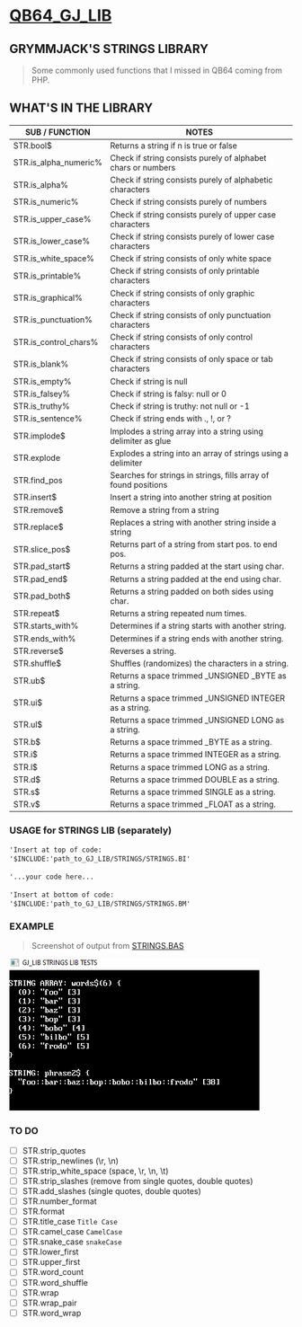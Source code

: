 # [QB64_GJ_LIB](../README.md)
## GRYMMJACK'S STRINGS LIBRARY

> Some commonly used functions that I missed in QB64 coming from PHP.

## WHAT'S IN THE LIBRARY
| SUB / FUNCTION | NOTES |
|----------------|-------|
| STR.bool$ | Returns a string if n is true or false |
| STR.is_alpha_numeric% | Check if string consists purely of alphabet chars or numbers |
| STR.is_alpha% | Check if string consists purely of alphabetic characters |
| STR.is_numeric% | Check if string consists purely of numbers |
| STR.is_upper_case% | Check if string consists purely of upper case characters |
| STR.is_lower_case% | Check if string consists purely of lower case characters |
| STR.is_white_space% | Check if string consists of only white space |
| STR.is_printable% | Check if string consists of only printable characters |
| STR.is_graphical% | Check if string consists of only graphic characters |
| STR.is_punctuation% | Check if string consists of only punctuation characters |
| STR.is_control_chars% | Check if string consists of only control characters |
| STR.is_blank% | Check if string consists of only space or tab characters |
| STR.is_empty% | Check if string is null |
| STR.is_falsey% | Check if string is falsy: null or 0 |
| STR.is_truthy% | Check if string is truthy: not null or -1 |
| STR.is_sentence% | Check if string ends with ., !, or ? |
| STR.implode$   | Implodes a string array into a string using delimiter as glue |
| STR.explode    | Explodes a string into an array of strings using a delimiter |
| STR.find_pos   | Searches for strings in strings, fills array of found positions |
| STR.insert$    | Insert a string into another string at position |
| STR.remove$    | Remove a string from a string |
| STR.replace$   | Replaces a string with another string inside a string |
| STR.slice_pos$ | Returns part of a string from start pos. to end pos. |
| STR.pad_start$ | Returns a string padded at the start using char. |
| STR.pad_end$ | Returns a string padded at the end using char. |
| STR.pad_both$ | Returns a string padded on both sides using char. |
| STR.repeat$ | Returns a string repeated num times. |
| STR.starts_with% | Determines if a string starts with another string. |
| STR.ends_with% | Determines if a string ends with another string. |
| STR.reverse$ | Reverses a string. |
| STR.shuffle$ | Shuffles (randomizes) the characters in a string. |
| STR.ub$ | Returns a space trimmed _UNSIGNED _BYTE as a string. |
| STR.ui$ | Returns a space trimmed _UNSIGNED INTEGER as a string. |
| STR.ul$ | Returns a space trimmed _UNSIGNED LONG as a string. |
| STR.b$ | Returns a space trimmed _BYTE as a string. |
| STR.i$ | Returns a space trimmed INTEGER as a string. |
| STR.l$ | Returns a space trimmed LONG as a string. |
| STR.d$ | Returns a space trimmed DOUBLE as a string. |
| STR.s$ | Returns a space trimmed SINGLE as a string. |
| STR.v$ | Returns a space trimmed _FLOAT as a string. |



### USAGE for STRINGS LIB (separately)
```basic
'Insert at top of code:
'$INCLUDE:'path_to_GJ_LIB/STRINGS/STRINGS.BI'

'...your code here...

'Insert at bottom of code:
'$INCLUDE:'path_to_GJ_LIB/STRINGS/STRINGS.BM'
```



### EXAMPLE 
> Screenshot of output from [STRINGS.BAS](STRINGS.BAS)

![](STRINGS.png)


### TO DO
- [ ] STR.strip_quotes
- [ ] STR.strip_newlines (\r, \n)
- [ ] STR.strip_white_space (space, \r, \n, \t)
- [ ] STR.strip_slashes (remove from single quotes, double quotes)
- [ ] STR.add_slashes (single quotes, double quotes)
- [ ] STR.number_format
- [ ] STR.format
- [ ] STR.title_case `Title Case`
- [ ] STR.camel_case `CamelCase`
- [ ] STR.snake_case `snakeCase`
- [ ] STR.lower_first
- [ ] STR.upper_first
- [ ] STR.word_count
- [ ] STR.word_shuffle
- [ ] STR.wrap
- [ ] STR.wrap_pair
- [ ] STR.word_wrap
